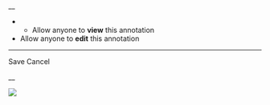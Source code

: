 __

  *   * Allow anyone to **view** this annotation
  * Allow anyone to **edit** this annotation



* * *

Save Cancel

__




![](https://bat.bing.com/action/0?ti=56018282&Ver=2&mid=07a2bcb3-848c-4f96-9344-a07f49430a3f&sid=201ffde0635411ee902411d77b750559&vid=20202bf0635411ee9ac03f2e618b0b9f&vids=0&msclkid=N&pi=0&lg=en-US&sw=800&sh=600&sc=24&nwd=1&tl=Shortform%20%7C%20A%20Child%20Called%20'It'&p=https%3A%2F%2Fwww.shortform.com%2Fapp%2Fbook%2Fa-child-called-it%2Fchapter-1&r=&lt=562&evt=pageLoad&sv=1&rn=66473)
